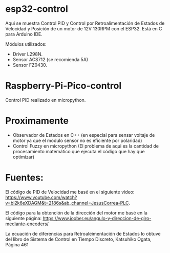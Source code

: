 # esp32-control

Aqui se muestra Control PID y Control por Retroalimentación de Estados de Velocidad y Posición de un motor de 12V 130RPM  con el ESP32. Está en C para Arduino IDE.

Módulos utilizados:
- Driver L298N.
- Sensor ACS712 (se recomienda 5A)
- Sensor FZ0430.

# Raspberry-Pi-Pico-control

Control PID realizado en micropython. 


# Proximamente
- Observador de Estados en C++ (en especial para sensar voltaje de motor ya que el modulo sensor no es eficiente por polaridad)
- Control Fuzzy en micropython (El problema de aqui es la cantidad de procesamiento matemático que ejecuta el código que hay que optimizar)


# Fuentes:
El código de PID  de Velocidad me basé en el siguiente video: https://www.youtube.com/watch?v=bl2k6eXDAGM&t=2186s&ab_channel=JesusCorrea-PLC.

El código para la obtención de la dirección del motor me basé en la siguiente página: https://www.joober.eu/angulo-y-direccion-de-giro-mediante-encoders/

La ecuación de diferencias para Retroaleimentación de Estados lo obtuve del libro de Sistema de Control en Tiempo Discreto, Katsuhiko Ogata, Página 461 

